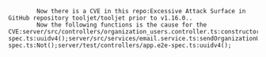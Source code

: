 
            Now there is a CVE in this repo:Excessive Attack Surface in GitHub repository tooljet/tooljet prior to v1.16.0..
            Now the following functions is the cause for the CVE:server/src/controllers/organization_users.controller.ts:constructor();server/src/controllers/organization_users.controller.ts:constructor();frontend/src/_services/app.service.js:JSON.stringify();frontend/src/_services/user.service.js:JSON.stringify();server/src/services/users.service.ts:Date();server/src/services/users.service.ts:getManager.transaction();server/src/services/users.service.ts:user.organizationUsers.find();server/src/services/users.service.ts:uuid.v4();server/test/controllers/users.e2e-spec.ts:uuidv4();server/src/services/email.service.ts:sendOrganizationUserWelcomeEmail();server/src/services/email.service.ts:sendOrganizationUserWelcomeEmail();server/src/services/email.service.ts:sendWelcomeEmail();server/src/services/email.service.ts:sendWelcomeEmail();server/src/services/auth.service.ts:signup();server/src/services/auth.service.ts:user.organizationUsers.find();server/test/controllers/app.e2e-spec.ts:Not();server/test/controllers/app.e2e-spec.ts:uuidv4();
            